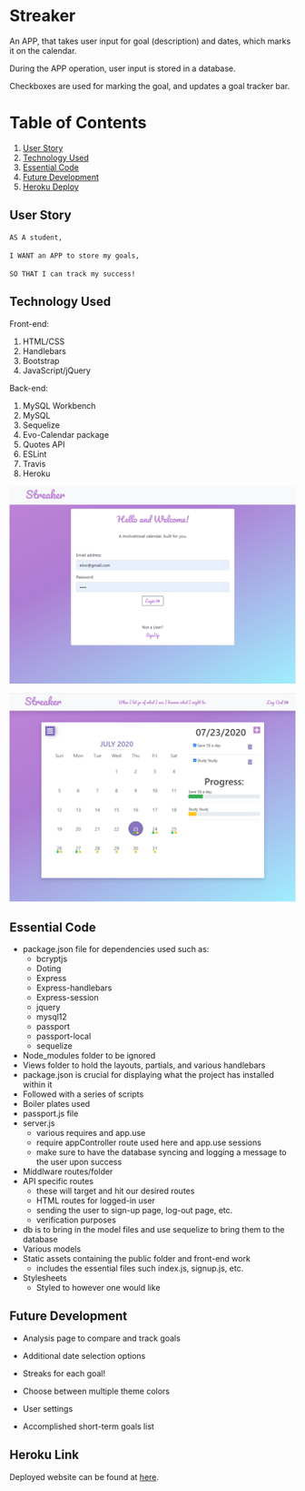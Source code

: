 # Streaker
An APP, that takes user input for goal (description) and dates, which marks it on the calendar.

During the APP operation, user input is stored in a database.

Checkboxes are used for marking the goal, and updates a goal tracker bar.

# Table of Contents

1. [User Story](#user-story)
2. [Technology Used](#technology-used)
3. [Essential Code](#essential-code)
4. [Future Development](#future-development)
5. [Heroku Deploy](#heroku-deploy)

## User Story

```
AS A student,

I WANT an APP to store my goals,

SO THAT I can track my success!

```

## Technology Used

Front-end:

1. HTML/CSS
2. Handlebars
3. Bootstrap
4. JavaScript/jQuery

Back-end:

1. MySQL Workbench
2. MySQL
3. Sequelize
4. Evo-Calendar package
5. Quotes API
6. ESLint
7. Travis
8. Heroku

![Login Page](./public/assets/loginpg.png)

![Calendar Page](./public/assets/calendarpg.png)

## Essential Code

- package.json file for dependencies used such as:
  - bcryptjs
  - Doting
  - Express
  - Express-handlebars
  - Express-session
  - jquery
  - mysql12
  - passport
  - passport-local
  - sequelize
- Node_modules folder to be ignored
- Views folder to hold the layouts, partials, and various handlebars
- package.json is crucial for displaying what the project has installed within it
- Followed with a series of scripts
- Boiler plates used
- passport.js file
- server.js
  - various requires and app.use
  - require appController route used here and app.use sessions
  - make sure to have the database syncing and logging a message to the user upon success
- Middlware routes/folder
- API specific routes
  - these will target and hit our desired routes
  - HTML routes for logged-in user
  - sending the user to sign-up page, log-out page, etc.
  - verification purposes
- db is to bring in the model files and use sequelize to bring them to the database
- Various models
- Static assets containing the public folder and front-end work
  - includes the essential files such index.js, signup.js, etc.
- Stylesheets
  - Styled to however one would like

## Future Development

- Analysis page to compare and track goals

- Additional date selection options

- Streaks for each goal!

- Choose between multiple theme colors

- User settings

- Accomplished short-term goals list

## Heroku Link

Deployed website can be found at [here](https://streaker-app.herokuapp.com/).
